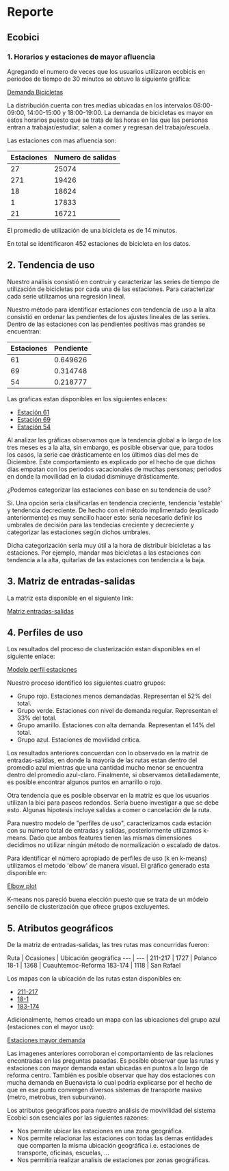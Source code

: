 # Reporte

## Ecobici

### 1. Horarios y estaciones de mayor afluencia

Agregando el numero de veces que los usuarios utilizaron ecobicis en periodos de tiempo de 30 minutos se obtuvo la siguiente gráfica:

[Demanda Bicicletas](https://www.dropbox.com/s/pgmis7r1jpoyokj/demanda_bicis.png?dl=0)

La distribución cuenta con tres medias ubicadas en los intervalos 08:00-09:00, 14:00-15:00 y 18:00-19:00. La demanda de bicicletas es mayor en estos horarios puesto que se trata de las horas en las que las personas entran a trabajar/estudiar, salen a comer y regresan del trabajo/escuela.

Las estaciones con mas afluencia son:

Estaciones | Numero de salidas
---- | -----
27   | 25074
271  | 19426
18   | 18624
1    | 17833
21   | 16721

El promedio de utilización de una bicicleta es de 14 minutos.

En total se identificaron 452 estaciones de bicicleta en los datos.

## 2. Tendencia de uso

Nuestro análisis consistió en contruir y caracterizar las series de tiempo de utilización de bicicletas por cada una de las estaciones. Para caracterizar cada serie utilizamos una regresión lineal.

Nuestro método para identificar estaciones con tendencia de uso a la alta consistió en ordenar las pendientes de los ajustes lineales de las series. Dentro de las estaciones con las pendientes positivas mas grandes se encuentran:

Estaciones | Pendiente
--- | ---
61 | 0.649626
69 | 0.314748
54 | 0.218777

Las graficas estan disponibles en los siguientes enlaces:

* [Estación 61](https://www.dropbox.com/s/ew4evrw8ubl7cyz/estacion_61.png?dl=0)
* [Estación 69](https://www.dropbox.com/s/re7bu2d87lren8g/estacion_69.png?dl=0)
* [Estación 54](https://www.dropbox.com/s/7w0db94uitbo8ya/estacion_54.png?dl=0)

Al analizar las gráficas observamos que la tendencia global a lo largo de los tres meses es a la alta, sin embargo, es posible observar que, para todos los casos, la serie cae drásticamente en los últimos días del mes de Diciembre. Este comportamiento es explicado por el hecho de que dichos días empatan con los periodos vacacionales de muchas personas; periodos en donde la movilidad en la ciudad disminuye drásticamente.

¿Podemos categorizar las estaciones con base en su tendencia de uso?

Si. Una opción sería clasificarlas en tendencia creciente, tendencia 'estable' y tendencia decreciente. De hecho con el método implimentado (explicado anteriormente) es muy sencillo hacer esto: sería necesario definir los umbrales de decisión para las tendecias creciente y decreciente y categorizar las estaciones según dichos umbrales.

Dicha categorización sería muy útil a la hora de distribuir bicicletas a las estaciones. Por ejemplo, mandar mas bicicletas a las estaciones con tendencia a la alta, quitarlas de las estaciones con tendencia a la baja.

## 3. Matriz de entradas-salidas

La matriz esta disponible en el siguiente link:

[Matriz entradas-salidas](https://www.dropbox.com/s/kajimzstszctxhu/heatmap.png?dl=0)

## 4. Perfiles de uso

Los resultados del proceso de clusterización estan disponibles en el siguiente enlace:

[Modelo perfil estaciones](https://www.dropbox.com/s/h7587uma8hzlyrb/demanda_estaciones.png?dl=0)

Nuestro proceso identificó los siguientes cuatro grupos:
* Grupo rojo. Estaciones menos demandadas. Representan el 52% del total.
* Grupo verde. Estaciones con nivel de demanda regular. Representan el 33% del total.
* Grupo amarillo. Estaciones con alta demanda. Representan el 14% del total.
* Grupo azul. Estaciones de movilidad crítica.

Los resultados anteriores concuerdan con lo observado en la matriz de entradas-salidas, en donde la mayoría de las rutas estan dentro del promedio azul
mientras que una cantidad mucho menor se encuentra dentro del promedio azul-claro. Finalmente, si observamos detalladamente, es posible encontrar algunos puntos en amarillo o rojo.

Otra tendencia que es posible observar en la matriz es que los usuarios utilizan la bici para paseos redondos. Sería bueno investigar a que se debe esto. Algunas hipotesis incluye salidas a comer o cancelación de la ruta.

Para nuestro modelo de "perfiles de uso", caracterizamos cada estación con su número total de entradas y salidas, posteriormente utilizamos k-means. Dado que ambos features tienen las mismas dimensiones decidimos no utilizar ningún método de normalización o escalado de datos.

Para identificar el número apropiado de perfiles de uso (k en k-means) utilizamos el metodo 'elbow' de manera visual. El gráfico generado esta disponible en:

[Elbow plot](https://www.dropbox.com/s/x8jf9zlspnwtvz0/kmeans-elbow.png?dl=0)

K-means nos pareció buena elección puesto que se trata de un módelo sencillo de clusterización que ofrece grupos excluyentes.

## 5. Atributos geográficos

De la matriz de entradas-salidas, las tres rutas mas concurridas fueron:

Ruta | Ocasiones | Ubicación geográfica 
--- | --- | 
211-217 | 1727 | Polanco
18-1 | 1368 | Cuauhtemoc-Reforma
183-174 | 1118 | San Rafael

Los mapas con la ubicación de las rutas estan disponibles en:
* [211-217](https://www.dropbox.com/s/6xm4o1ki9xarvl5/route_211_217.png?dl=0)
* [18-1](https://www.dropbox.com/s/sr7v8q8c3suz9n1/route_18_1.png?dl=0)
* [183-174](https://www.dropbox.com/s/nofho6r3uvh2jwc/route_183_174.png?dl=0)

Adicionalmente, hemos creado un mapa con las ubicaciones del grupo azul (estaciones con el mayor uso):

[Estaciones mayor demanda](https://www.dropbox.com/s/2y8vwd4j6trm75z/estaciones.png?dl=0)

Las imagenes anteriores corroboran el comportamiento de las relaciones encontradas en las preguntas pasadas. Es posible observar que las rutas y estaciones con mayor demanda estan ubicadas en puntos a lo largo de reforma centro.
También es posible observar que hay dos estaciones con mucha demanda en Buenavista lo cual podría explicarse por el hecho de que en ese punto convergen diversos sistemas de transporte masivo (metro, metrobus, tren suburvano).

Los atributos geográficos para nuestro análisis de movivilidad del sistema Ecobici son esenciales por las siguientes razones:
* Nos permite ubicar las estaciones en una zona geográfica.
* Nos permite relacionar las estaciones con todas las demas entidades que comparten la misma ubicación geográfica i.e. estaciones de transporte, oficinas, escuelas, ...
* Nos permitiría realizar analísis de estaciones por zonas geográficas.

